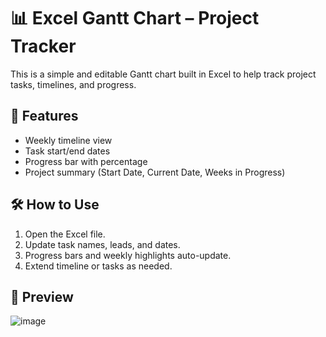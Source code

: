 # 📊 Excel Gantt Chart – Project Tracker

This is a simple and editable Gantt chart built in Excel to help track project tasks, timelines, and progress.

## 🔹 Features
- Weekly timeline view
- Task start/end dates
- Progress bar with percentage
- Project summary (Start Date, Current Date, Weeks in Progress)

## 🛠️ How to Use
1. Open the Excel file.
2. Update task names, leads, and dates.
3. Progress bars and weekly highlights auto-update.
4. Extend timeline or tasks as needed.

## 📸 Preview
![image](https://github.com/user-attachments/assets/08554ce5-97b3-4ad6-b763-aead5b6d98fd)



